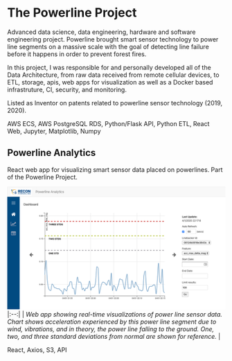 # The Powerline Project
Advanced data science, data engineering, hardware and software engineering project.  Powerline brought smart sensor technology to power line segments on a massive scale with the goal of detecting line failure before it happens in order to prevent forest fires.

In this project, I was responsible for and personally developed all of the Data Architecture, from raw data received from remote cellular devices, to ETL, storage, apis, web apps for visualization as well as a Docker based infrastruture, CI, security, and monitoring.

Listed as Inventor on patents related to powerline sensor technology (2019, 2020).

AWS ECS, AWS PostgreSQL RDS, Python/Flask API, Python ETL, React Web, Jupyter, Matplotlib, Numpy

## Powerline Analytics

React web app for visualizing smart sensor data placed on powerlines.  Part of the Powerline Project.

![Visualization of power line sensor data](images/powerline-analytics.png)
|:--:| 
| *Web app showing real-time visualizations of power line sensor data.  Chart shows acceleration experienced by this power line segment due to wind, vibrations, and in theory, the power line falling to the ground.  One, two, and three standard deviations from normal are shown for reference.* |

React, Axios, S3, API





